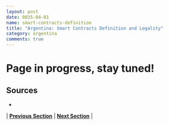 ```yaml
---
layout: post
date: 0035-04-01
name: smart-contracts-definition
title: "Argentina: Smart Contracts Definition and Legality"
category: argentina
comments: true
---
```

# Page in progress, stay tuned!

Sources
-- 
- 


| **[Previous Section]( https://neo-project.github.io/global-blockchain-compliance-hub//argentina/argentina-final-liability.html)** | **[Next Section]( https://neo-project.github.io/global-blockchain-compliance-hub//argentina/argentina-dispute-resolution.html)** |

